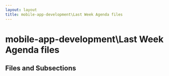 ```yaml
---
layout: layout
title: mobile-app-development\Last Week Agenda files
---
```


# mobile-app-development\Last Week Agenda files

## Files and Subsections

